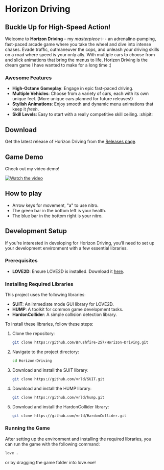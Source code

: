 # Horizon Driving

## Buckle Up for High-Speed Action!

Welcome to **Horizon Driving** – my _masterpiece✨_ - an adrenaline-pumping, fast-paced arcade game where you take the wheel and dive into intense chases. Evade traffic, outmaneuver the cops, and unleash your driving skills on a road where speed is your only ally. With multiple cars to choose from and slick animations that bring the menus to life, Horizon Driving is the dream game I have wanted to make for a long time :)

### Awesome Features
- **High-Octane Gameplay**: Engage in epic fast-paced driving.
- **Multiple Vehicles**: Choose from a variety of cars, each with its own unique feel. (More unique cars planned for future releases!)
- **Stylish Animations**: Enjoy smooth and dynamic menu animations that keep it _fresh_.
- **Skill Levels**: Easy to start with a really competitive skill ceiling. :shipit:

## Download

Get the latest release of Horizon Driving from the [Releases page](https://github.com/Brushfire-257/Horizon-Driving/releases/).

## Game Demo

Check out my video demo!

[![Watch the video](https://img.youtube.com/vi/cUhFgwBc6NY/maxresdefault.jpg)](https://www.youtube.com/watch?v=cUhFgwBc6NY)

## How to play
- Arrow keys for movement, "a" to use nitro.
- The green bar in the bottom left is your health.
- The blue bar in the bottom right is your nitro.

## Development Setup

If you're interested in developing for Horizon Driving, you'll need to set up your development environment with a few essential libraries.

### Prerequisites

- **LOVE2D**: Ensure LOVE2D is installed. Download it [here](https://love2d.org/).

### Installing Required Libraries

This project uses the following libraries:
- **SUIT**: An immediate mode GUI library for LOVE2D.
- **HUMP**: A toolkit for common game development tasks.
- **HardonCollider**: A simple collision detection library.

To install these libraries, follow these steps:

1. Clone the repository:

    ```sh
    git clone https://github.com/Brushfire-257/Horizon-Driving.git
    ```

2. Navigate to the project directory:

    ```sh
    cd Horizon-Driving
    ```

3. Download and install the SUIT library:

    ```sh
    git clone https://github.com/vrld/SUIT.git
    ```

4. Download and install the HUMP library:

    ```sh
    git clone https://github.com/vrld/hump.git
    ```

5. Download and install the HardonCollider library:

    ```sh
    git clone https://github.com/vrld/HardonCollider.git
    ```

### Running the Game

After setting up the environment and installing the required libraries, you can run the game with the following command:

```sh
love .
```
or by dragging the game folder into love.exe!
